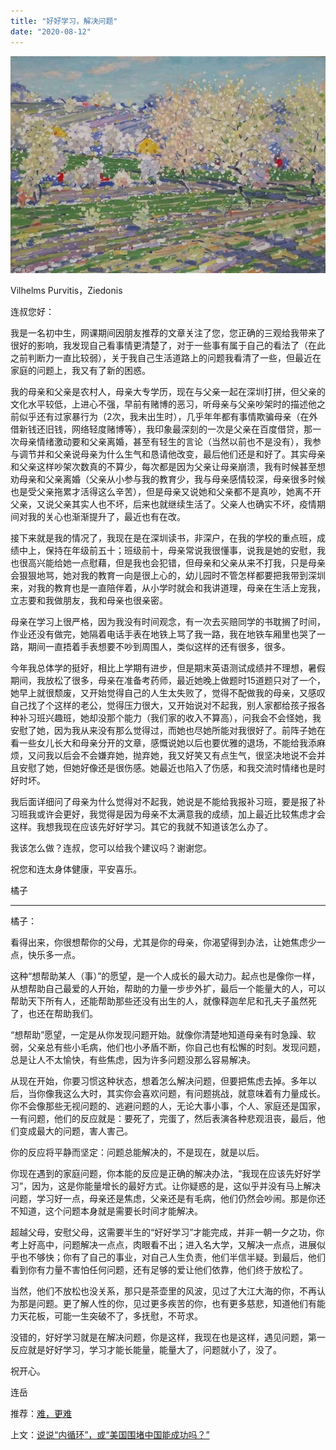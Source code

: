 ```yaml
---
title: "好好学习，解决问题"
date: "2020-08-12"
---
```


  

![连岳文章](images/连岳文章picture-15.jpg)

Vilhelms Purvitis，Ziedonis  

  

连叔您好：

  

我是一名初中生，网课期间因朋友推荐的文章关注了您，您正确的三观给我带来了很好的影响，我发现自己看事情更清楚了，对于一些事有属于自己的看法了（在此之前判断力一直比较弱），关于我自己生活道路上的问题我看清了一些，但最近在家庭的问题上，我又有了新的困惑。

  

我的母亲和父亲是农村人，母亲大专学历，现在与父亲一起在深圳打拼，但父亲的文化水平较低，上进心不强，早前有赌博的恶习，听母亲与父亲吵架时的描述他之前似乎还有过家暴行为（2次，我未出生时），几乎年年都有事情欺骗母亲（在外借新钱还旧钱，网络轻度赌博等），我印象最深刻的一次是父亲在百度借贷，那一次母亲情绪激动要和父亲离婚，甚至有轻生的言论（当然以前也不是没有），我参与调节并和父亲说母亲为什么生气和恳请他改变，最后他们还是和好了。其实母亲和父亲这样吵架次数真的不算少，每次都是因为父亲让母亲崩溃，我有时候甚至想劝母亲和父亲离婚（父亲从小参与我的教育少，我与母亲感情较深，母亲很多时候也是受父亲拖累才活得这么辛苦），但是母亲又说她和父亲都不是真吵，她离不开父亲，又说父亲其实人也不坏，后来也就继续生活了。父亲人也确实不坏，疫情期间对我的关心也渐渐提升了，最近也有在改。

  

接下来就是我的情况了，我现在是在深圳读书，非深户，在我的学校的重点班，成绩中上，保持在年级前五十；班级前十，母亲常说我很懂事，说我是她的安慰，我也很高兴能给她一点慰藉，但是我也会犯错，但母亲和父亲从来不打我，只是母亲会狠狠地骂，她对我的教育一向是很上心的，幼儿园时不管怎样都要把我带到深圳来，对我的教育也是一直陪伴着，从小学时就会和我讲道理，母亲在生活上宠我，立志要和我做朋友，我和母亲也很亲密。

母亲在学习上很严格，因为我没有时间观念，有一次去买赔同学的书耽搁了时间，作业还没有做完，她隔着电话手表在地铁上骂了我一路，我在地铁车厢里也哭了一路，期间一直捂着手表想要不吵到周围人，类似这样的还有很多，很多。

  

今年我总体学的挺好，相比上学期有进步，但是期末英语测试成绩并不理想，暑假期间，我放松了很多，母亲在准备考药师，最近她晚上做题时15道题只对了一个，她早上就很颓废，又开始觉得自己的人生太失败了，觉得不配做我的母亲，又感叹自己找了个这样的老公，觉得压力很大，又开始说对不起我，别人家都给孩子报各种补习班兴趣班，她却没那个能力（我们家的收入不算高），问我会不会怪她，我安慰了她，因为我从来没有那么觉得过，而她也尽她所能对我很好了。前阵子她在看一些女儿长大和母亲分开的文章，感慨说她以后也要优雅的退场，不能给我添麻烦，又问我以后会不会嫌弃她，抛弃她，我又好笑又有点生气，很坚决地说不会并且安慰了她，但她好像还是很伤感。她最近也陷入了伤感，和我交流时情绪也是时好时坏。

  

我后面详细问了母亲为什么觉得对不起我，她说是不能给我报补习班，要是报了补习班我或许会更好，我觉得是因为母亲不太满意我的成绩，加上最近比较焦虑才会这样。我想我现在应该先好好学习。其它的我就不知道该怎么办了。

  

我该怎么做？连叔，您可以给我个建议吗？谢谢您。

  

祝您和连太身体健康，平安喜乐。

  

橘子

  

* * *

  

橘子：

  

看得出来，你很想帮你的父母，尤其是你的母亲，你渴望得到办法，让她焦虑少一点，快乐多一点。

  

这种“想帮助某人（事）”的愿望，是一个人成长的最大动力。起点也是像你一样，从想帮助自己最爱的人开始，帮助的力量一步步外扩，最后一个能量大的人，可以帮助天下所有人，还能帮助那些还没有出生的人，就像释迦牟尼和孔夫子虽然死了，也还在帮助我们。

  

“想帮助”愿望，一定是从你发现问题开始。就像你清楚地知道母亲有时急躁、软弱，父亲总有些小毛病，他们也小矛盾不断，你自己也有松懈的时刻。发现问题，总是让人不太愉快，有些焦虑，因为许多问题没那么容易解决。

  

从现在开始，你要习惯这种状态，想着怎么解决问题，但要把焦虑去掉。多年以后，当你像我这么大时，其实你会喜欢问题，有问题挑战，就意味着有力量成长。你不会像那些无视问题的、逃避问题的人，无论大事小事，个人、家庭还是国家，一有问题，他们的反应就是：要死了，完蛋了，然后表演各种悲观沮丧，最后，他们变成最大的问题，害人害己。

  

你的反应将平静而坚定：问题总能解决的，不是现在，就是以后。

  

你现在遇到的家庭问题，你本能的反应是正确的解决办法，“我现在应该先好好学习”，因为，这是你能量增长的最好方式。让你疑惑的是，这似乎并没有马上解决问题，学习好一点，母亲还是焦虑，父亲还是有毛病，他们仍然会吵闹。那是你还不知道，这个问题本身就是需要长时间才能解决。

  

超越父母，安慰父母，这需要半生的“好好学习”才能完成，并非一朝一夕之功，你考上好高中，问题解决一点点，肉眼看不出；进入名大学，又解决一点点，进展似乎也不够快；你有了自己的事业，对自己人生负责，他们半信半疑。到最后，他们看到你有力量不害怕任何问题，还有足够的爱让他们依靠，他们终于放松了。

  

当然，他们不放松也没关系，那只是茶壶里的风波，见过了大江大海的你，不再认为那是问题。更了解人性的你，见过更多疾苦的你，也有更多慈悲，知道他们有能力天花板，可能一生突破不了，多抚慰，不苛求。

  

没错的，好好学习就是在解决问题，你是这样，我现在也是这样，遇见问题，第一反应就是好好学习，学习才能长能量，能量大了，问题就小了，没了。

  

祝开心。

  

连岳

  

推荐：[难，更难](http://mp.weixin.qq.com/s?__biz=MjM5NDU0Mjk2MQ==&mid=2651645255&idx=1&sn=b174aaad482b07e636ac08e4a7bd00ec&chksm=bd7e61598a09e84ff9e66017e910a0a43364140643de5a5c9407a0467fe97b2d0f076c181e33&scene=21#wechat_redirect)

上文：[说说“内循环”，或“美国围堵中国能成功吗？”](http://mp.weixin.qq.com/s?__biz=MjM5NDU0Mjk2MQ==&mid=2651646082&idx=1&sn=fb962dc7a396b3b8695e5544658480b9&chksm=bd7e6c9c8a09e58ac24184da9fb28565267a11ec449dfe87613ad3dc830750f6db041c1480dd&scene=21#wechat_redirect)
